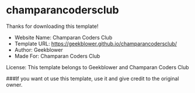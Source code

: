 # champarancodersclub

Thanks for downloading this template!

  * Website Name: Champaran Coders Club
  * Template URL: https://geekblower.github.io/champarancodersclub/
  * Author: Geekblower
  * Made For: Champaran Coders Club

License: This template belongs to Geekblower and Champaran Coders Club


###If you want ot use this template, use it and give credit to the original owner.
